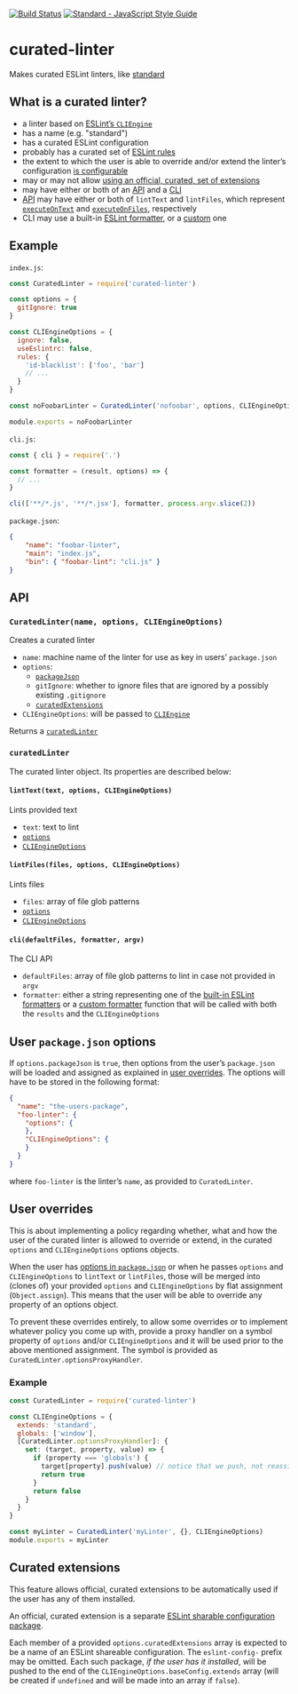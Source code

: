 [![Build Status](https://travis-ci.org/mightyiam/curated-linter.svg?branch=master)](https://travis-ci.org/mightyiam/curated-linter)
[![Standard - JavaScript Style Guide](https://cdn.rawgit.com/feross/standard/master/badge.svg)](https://github.com/feross/standard)

# curated-linter

Makes curated ESLint linters, like [standard](http://standardjs.com/)

## What is a curated linter?

- a linter based on [ESLint’s `CLIEngine`](http://eslint.org/docs/developer-guide/nodejs-api#cliengine)
- has a name (e.g. "standard")
- has a curated ESLint configuration
- probably has a curated set of [ESLint rules](http://eslint.org/docs/rules/)
- the extent to which the user is able to override and/or extend the linter’s configuration [is configurable](#user-overrides)
- may or may not allow [using an official, curated, set of extensions](#curated-extensions)
- may have either or both of an [API](#api) and a [CLI](#cli)
- [API](#api) may have either or both of `lintText` and `lintFiles`, which represent [`executeOnText`](http://eslint.org/docs/developer-guide/nodejs-api#executeontext) and [`executeOnFiles`](http://eslint.org/docs/developer-guide/nodejs-api#executeonfiles), respectively
- CLI may use a built-in [ESLint formatter](http://eslint.org/docs/user-guide/formatters/), or a [custom](http://eslint.org/docs/developer-guide/working-with-custom-formatters) one

## Example

`index.js`:
```js
const CuratedLinter = require('curated-linter')

const options = {
  gitIgnore: true
}

const CLIEngineOptions = {
  ignore: false,
  useEslintrc: false,
  rules: {
    'id-blacklist': ['foo', 'bar']
    // ...
  }
}

const noFoobarLinter = CuratedLinter('nofoobar', options, CLIEngineOptions)

module.exports = noFoobarLinter
```

`cli.js`:
```js
const { cli } = require('.')

const formatter = (result, options) => {
  // ...
}

cli(['**/*.js', '**/*.jsx'], formatter, process.argv.slice(2))
```

`package.json`:
```json
{
	"name": "foobar-linter",
	"main": "index.js",
	"bin": { "foobar-lint": "cli.js" }
}
```

## API

### `CuratedLinter(name, options, CLIEngineOptions)`

Creates a curated linter

- `name`:
  machine name of the linter for use as key in users’ `package.json`
- `options`:
  - [`packageJson`](#user-packagejson-options)
  - `gitIgnore`:
    whether to ignore files that are ignored by a possibly existing `.gitignore`
  - [`curatedExtensions`](#curated-extensions)
- `CLIEngineOptions`:
	will be passed to [`CLIEngine`](http://eslint.org/docs/developer-guide/nodejs-api#cliengine)

Returns a [`curatedLinter`](#curatedlinter)

### `curatedLinter`

The curated linter object. Its properties are described below:

#### `lintText(text, options, CLIEngineOptions)`

Lints provided text

- `text`:
  text to lint
- [`options`](#user-overrides)
- [`CLIEngineOptions`](#overriding-and-extending)

#### `lintFiles(files, options, CLIEngineOptions)`

Lints files

- `files`:
  array of file glob patterns
- [`options`](#overriding-and-extending)
- [`CLIEngineOptions`](#overriding-and-extending)

#### `cli(defaultFiles, formatter, argv)`

The CLI API

- `defaultFiles`:
  array of file glob patterns to lint in case not provided in `argv`
- `formatter`:
  either a string representing one of the [built-in ESLint formatters](http://eslint.org/docs/user-guide/formatters/) or a [custom formatter](http://eslint.org/docs/developer-guide/working-with-custom-formatters) function that will be called with both the `results` and the `CLIEngineOptions`

## User `package.json` options

If `options.packageJson` is `true`, then options from the user’s `package.json` will be loaded and assigned as explained in [user overrides](#user-overrides). The options will have to be stored in the following format:

```json
{
  "name": "the-users-package",
  "foo-linter": {
    "options": {
    },
    "CLIEngineOptions": {
    }
  }
}
```

where `foo-linter` is the linter’s `name`, as provided to `CuratedLinter`.

## User overrides

This is about implementing a policy regarding whether, what and how the user of the curated linter is allowed to override or extend, in the curated `options` and `CLIEngineOptions` options objects.

When the user has [options in `package.json`](#user-packagejson-options) or when he passes `options` and `CLIEngineOptions` to `lintText` or `lintFiles`, those will be merged into (clones of) your provided `options` and `CLIEngineOptions` by flat assignment (`Object.assign`). This means that the user will be able to override any property of an options object.

To prevent these overrides entirely, to allow some overrides or to implement whatever policy you come up with, provide a proxy handler on a symbol property of `options` and/or `CLIEngineOptions` and it will be used prior to the above mentioned assignment. The symbol is provided as `CuratedLinter.optionsProxyHandler`.

### Example

```js
const CuratedLinter = require('curated-linter')

const CLIEngineOptions = {
  extends: 'standard',
  globals: ['window'],
  [CuratedLinter.optionsProxyHandler]: {
    set: (target, property, value) => {
      if (property === 'globals') {
        target[property].push(value) // notice that we push, not reassign
        return true
      }
      return false
    }
  }
}

const myLinter = CuratedLinter('myLinter', {}, CLIEngineOptions)
module.exports = myLinter
```

## Curated extensions

This feature allows official, curated extensions to be automatically used if the user has any of them installed.

An official, curated extension is a separate [ESLint sharable configuration package](http://eslint.org/docs/developer-guide/shareable-configs).

Each member of a provided `options.curatedExtensions` array is expected to be a name of an ESLint shareable configuration. The `eslint-config-` prefix may be omitted. Each such package, *if the user has it installed*, will be pushed to the end of the `CLIEngineOptions.baseConfig.extends` array (will be created if `undefined` and will be made into an array if `false`).
